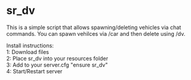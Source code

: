 # sr_dv
This is a simple script that allows spawning/deleting vehicles via chat commands. You can spawn vehilces via /car <modelID> and then delete using /dv.

Install instructions: </br>
1: Download files </br>
2: Place sr_dv into your resources folder </br>
3: Add to your server.cfg "ensure sr_dv" </br>
4: Start/Restart server
